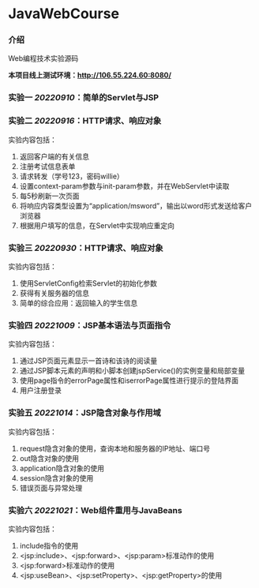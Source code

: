 # JavaWebCourse

### 介绍
Web编程技术实验源码

**本项目线上测试环境：http://106.55.224.60:8080/**

### 实验一 *20220910*：简单的Servlet与JSP

### 实验二 *20220916*：HTTP请求、响应对象

实验内容包括：

1. 返回客户端的有关信息
2. 注册考试信息表单
3. 请求转发（学号123，密码willie）
4. 设置context-param参数与init-param参数，并在WebServlet中读取
5. 每5秒刷新一次页面
6. 将响应内容类型设置为“application/msword”，输出以word形式发送给客户浏览器
7. 根据用户填写的信息，在Servlet中实现响应重定向

### 实验三 *20220930*：HTTP请求、响应对象

实验内容包括：

1. 使用ServletConfig检索Servlet的初始化参数
2. 获得有关服务器的信息
3. 简单的综合应用：返回输入的学生信息

### 实验四 *20221009*：JSP基本语法与页面指令

实验内容包括：

1. 通过JSP页面元素显示一首诗和该诗的阅读量
2. 通过JSP脚本元素的声明和小脚本创建jspService()的实例变量和局部变量
3. 使用page指令的errorPage属性和iserrorPage属性进行提示的登陆界面
4. 用户注册登录

### 实验五 *20221014*：JSP隐含对象与作用域

实验内容包括：

1. request隐含对象的使用，查询本地和服务器的IP地址、端口号
2. out隐含对象的使用
3. application隐含对象的使用
4. session隐含对象的使用
5. 错误页面与异常处理

### 实验六 *20221021*：Web组件重用与JavaBeans

实验内容包括：

1. include指令的使用
2. &lt;jsp:include&gt;、&lt;jsp:forward&gt;、&lt;jsp:param&gt;标准动作的使用
3. &lt;jsp:forward&gt;标准动作的使用
4. &lt;jsp:useBean&gt;、&lt;jsp:setProperty&gt;、&lt;jsp:getProperty&gt;的使用